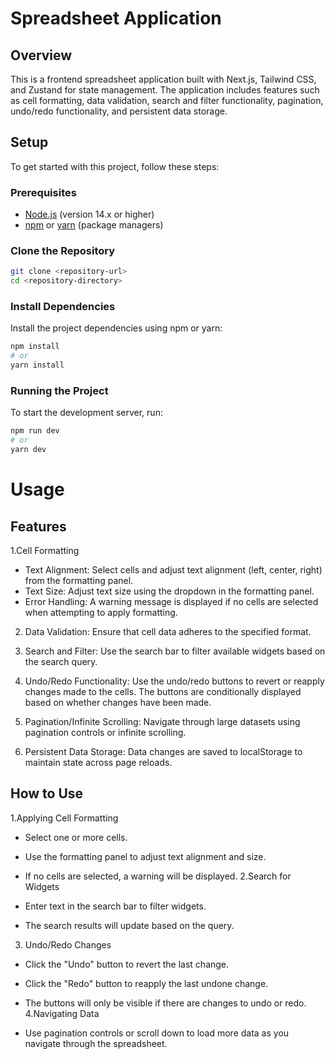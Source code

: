 # Spreadsheet Application

## Overview

This is a frontend spreadsheet application built with Next.js, Tailwind CSS, and Zustand for state management. The application includes features such as cell formatting, data validation, search and filter functionality, pagination, undo/redo functionality, and persistent data storage.

## Setup

To get started with this project, follow these steps:

### Prerequisites

- [Node.js](https://nodejs.org/) (version 14.x or higher)
- [npm](https://www.npmjs.com/) or [yarn](https://yarnpkg.com/) (package managers)

### Clone the Repository

```bash
git clone <repository-url>
cd <repository-directory>
```
### Install Dependencies
Install the project dependencies using npm or yarn:
```bash
npm install
# or
yarn install

```

### Running the Project
To start the development server, run:
```bash
npm run dev
# or
yarn dev

```
# Usage
## Features
1.Cell Formatting

- Text Alignment: Select cells and adjust text alignment (left, center, right) from the formatting panel.
- Text Size: Adjust text size using the dropdown in the formatting panel.
- Error Handling: A warning message is displayed if no cells are selected when attempting to apply formatting.

2. Data Validation: Ensure that cell data adheres to the specified format.

3. Search and Filter: Use the search bar to filter available widgets based on the search query.

4. Undo/Redo Functionality: Use the undo/redo buttons to revert or reapply changes made to the cells. The buttons are conditionally displayed based on whether changes have been made.

5. Pagination/Infinite Scrolling: Navigate through large datasets using pagination controls or infinite scrolling.

6. Persistent Data Storage: Data changes are saved to localStorage to maintain state across page reloads.

## How to Use
1.Applying Cell Formatting

- Select one or more cells.
- Use the formatting panel to adjust text alignment and size.
- If no cells are selected, a warning will be displayed.
2.Search for Widgets

- Enter text in the search bar to filter widgets.
- The search results will update based on the query.
3. Undo/Redo Changes

- Click the "Undo" button to revert the last change.
- Click the "Redo" button to reapply the last undone change.
- The buttons will only be visible if there are changes to undo or redo.
4.Navigating Data

- Use pagination controls or scroll down to load more data as you navigate through the spreadsheet.


